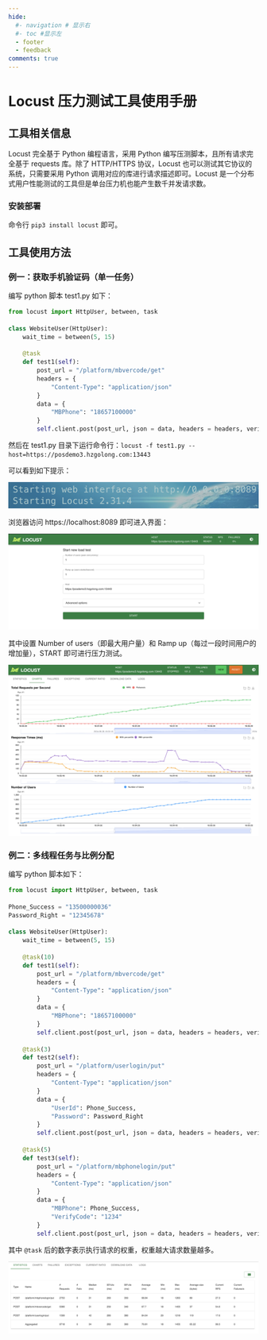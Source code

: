 ```yaml
---
hide:
  #- navigation # 显示右
  #- toc #显示左
  - footer
  - feedback
comments: true
---  
```


# Locust 压力测试工具使用手册

## 工具相关信息

Locust 完全基于 Python 编程语言，采用 Python 编写压测脚本，且所有请求完全基于 requests 库。除了 HTTP/HTTPS 协议，Locust 也可以测试其它协议的系统，只需要采用 Python 调用对应的库进行请求描述即可。Locust 是一个分布式用户性能测试的工具但是单台压力机也能产生数千并发请求数。

### 安装部署

命令行 `pip3 install locust` 即可。

## 工具使用方法

### 例一：获取手机验证码（单一任务）

编写 python 脚本 test1.py 如下：

```python
from locust import HttpUser, between, task

class WebsiteUser(HttpUser):
    wait_time = between(5, 15)
    
    @task
    def test1(self):
        post_url = "/platform/mbvercode/get"
        headers = {
            "Content-Type": "application/json"
        }
        data = {
            "MBPhone": "18657100000"
        }
        self.client.post(post_url, json = data, headers = headers, verify = False)
```

然后在 test1.py 目录下运行命令行：`locust -f test1.py --host=https://posdemo3.hzgolong.com:13443`

可以看到如下提示：

![image-20240828160133224](../../assets/image-20240828160133224.png)

浏览器访问 https://localhost:8089 即可进入界面：

![image-20240828160207269](../../assets/image-20240828160207269.png)

其中设置 Number of users（即最大用户量）和 Ramp up（每过一段时间用户的增加量），START 即可进行压力测试。

![image-20240828160554053](../../assets/image-20240828160554053.png)

### 例二：多线程任务与比例分配

编写 python 脚本如下：

```python
from locust import HttpUser, between, task

Phone_Success = "13500000036"
Password_Right = "12345678"

class WebsiteUser(HttpUser):
    wait_time = between(5, 15)
    
    @task(10)
    def test1(self):
        post_url = "/platform/mbvercode/get"
        headers = {
            "Content-Type": "application/json"
        }
        data = {
            "MBPhone": "18657100000"
        }
        self.client.post(post_url, json = data, headers = headers, verify = False)

    @task(3)
    def test2(self):
        post_url = "/platform/userlogin/put"
        headers = {
            "Content-Type": "application/json"
        }
        data = {
            "UserId": Phone_Success,
            "Password": Password_Right
        }
        self.client.post(post_url, json = data, headers = headers, verify = False)
    
    @task(5)
    def test3(self):
        post_url = "/platform/mbphonelogin/put"
        headers = {
            "Content-Type": "application/json"
        }
        data = {
            "MBPhone": Phone_Success,
            "VerifyCode": "1234"
        }
        self.client.post(post_url, json = data, headers = headers, verify = False)
```

其中 `@task` 后的数字表示执行请求的权重，权重越大请求数量越多。

![image-20240828163439109](../../assets/image-20240828163439109.png)

